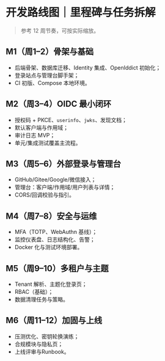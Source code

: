 # 开发路线图｜里程碑与任务拆解

> 参考 12 周节奏，可按实际缩放。

## M1（周1–2）骨架与基础
- 后端骨架、数据库迁移、Identity 集成、OpenIddict 初始化；
- 登录站点与管理台脚手架；
- CI 初版、Compose 本地环境。

## M2（周3–4）OIDC 最小闭环
- 授权码 + PKCE、`userinfo`、`jwks`、发现文档；
- 默认客户端与作用域；
- 审计日志 MVP；
- 单元/集成测试覆盖主流程。

## M3（周5–6）外部登录与管理台
- GitHub/Gitee/Google/微信接入；
- 管理台：客户端/作用域/用户列表与详情；
- CORS/回调校验与指引。

## M4（周7–8）安全与运维
- MFA（TOTP、WebAuthn 基线）；
- 监控仪表盘、日志结构化、告警；
- Docker 化与测试环境部署。

## M5（周9–10）多租户与主题
- Tenant 解析、主题化登录页；
- RBAC（基础）；
- 数据清理任务与策略。

## M6（周11–12）加固与上线
- 压测优化、密钥轮换演练；
- 合规模块与隐私页；
- 上线评审与Runbook。

